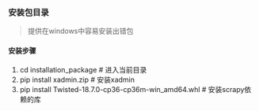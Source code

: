 ### 安装包目录
> 提供在windows中容易安装出错包

#### 安装步骤
1. cd installation_package   #  进入当前目录
2. pip install  xadmin.zip   # 安装xadmin
3. pip install Twisted-18.7.0-cp36-cp36m-win_amd64.whl   # 安装scrapy依赖的库
